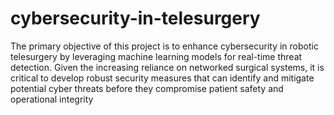 # cybersecurity-in-telesurgery

The primary objective of this project is to enhance cybersecurity in robotic
telesurgery by leveraging machine learning models for real-time threat detection.
Given the increasing reliance on networked surgical systems, it is critical to develop
robust security measures that can identify and mitigate potential cyber threats before
they compromise patient safety and operational integrity

